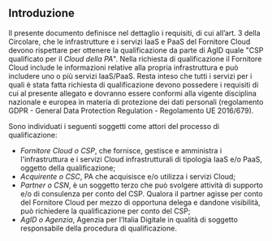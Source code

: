 ## Introduzione

Il presente documento definisce nel dettaglio i requisiti, di cui all’art. 3
della Circolare, che le infrastrutture e i servizi IaaS e PaaS del Fornitore Cloud
devono rispettare per ottenere la qualificazione da parte di AgID
quale "CSP qualificato per il *Cloud della PA*".  Nella richiesta di
qualificazione il Fornitore Cloud include le informazioni relative alla
propria infrastruttura e può includere uno o più servizi IaaS/PaaS. Resta
inteso che tutti i servizi per i quali è stata fatta richiesta di
qualificazione devono possedere i requisiti di cui al presente allegato e
dovranno essere conformi alla vigente disciplina nazionale e europea in materia
di protezione dei dati personali (regolamento GDPR - General Data Protection
Regulation - Regolamento UE 2016/679).


Sono individuati i seguenti soggetti come attori del processo di qualificazione:

* *Fornitore Cloud o CSP*, che fornisce, gestisce e amministra i l'infrastruttura 
  e i servizi  Cloud infrastrutturali di tipologia IaaS e/o PaaS, oggetto della
  qualificazione;
* *Acquirente o CSC*, PA che acquisisce e/o  utilizza i servizi Cloud;
* *Partner o CSN*, è un soggetto terzo che può svolgere attività di supporto
  e/o di consulenza per conto del CSP. Qualora il partner agisse per
  conto del Fornitore Cloud per mezzo di opportuna delega e dandone visibilità,
  può richiedere la qualificazione per conto del CSP;
* *AgID o Agenzia*, Agenzia per l’Italia Digitale in qualità di soggetto
  responsabile della procedura di qualificazione.

